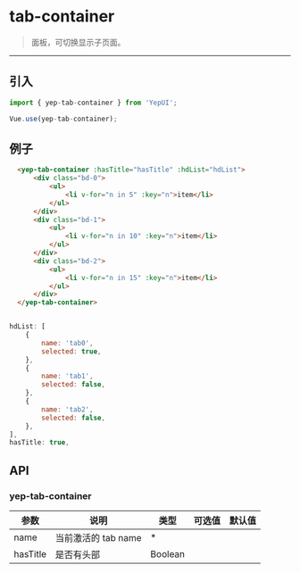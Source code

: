 # tab-container

> 面板，可切换显示子页面。

----------

## 引入

```javascript
import { yep-tab-container } from 'YepUI';

Vue.use(yep-tab-container);
```

## 例子


```html
  <yep-tab-container :hasTitle="hasTitle" :hdList="hdList">
      <div class="bd-0">
          <ul>
              <li v-for="n in 5" :key="n">item</li>
          </ul>
      </div>
      <div class="bd-1">
          <ul>
              <li v-for="n in 10" :key="n">item</li>
          </ul>
      </div>
      <div class="bd-2">
          <ul>
              <li v-for="n in 15" :key="n">item</li>
          </ul>
      </div>
  </yep-tab-container>
```

```js

hdList: [
    {
        name: 'tab0',
        selected: true,
    },
    {
        name: 'tab1',
        selected: false,
    },
    {
        name: 'tab2',
        selected: false,
    },
],
hasTitle: true,

```

## API
### yep-tab-container

| 参数 | 说明 | 类型 | 可选值 | 默认值 |
|------|-------|---------|-------|--------|
| name | 当前激活的 tab name | * | | |
| hasTitle | 是否有头部 | Boolean | |  |
